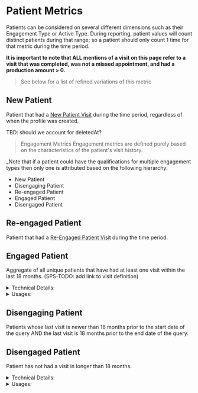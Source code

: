 # Patient Metrics

Patients can be considered on several different dimensions such as their Engagement Type or Active Type. During reporting, patient values will count distinct patients during that range; so a patient should only count 1 time for that metric during the time period. 

**It is important to note that ALL mentions of a visit on this page refer to a visit that was completed, was not a missed appointment, and had a production amount > 0.**

> See below for a list of refined variations of this metric

## New Patient
Patient that had a [New Patient Visit](/CareCru/analytics-service/wiki/Visits#new-patient-visits) during the time period, regardless of when the profile was created.

TBD: should we account for deletedAt?

> Engagement Metrics
> Engagement metrics are defined purely based on the characteristics of the patient's visit history. 

_Note that if a patient could have the qualifications for multiple engagement types then only one is attributed based on the following hierarchy:
* New Patient
* Disengaging Patient 
* Re-engaged Patient
* Engaged Patient
* Disengaged Patient

## Re-engaged Patient
Patient that had a [Re-Engaged Patient Visit](/CareCru/analytics-service/wiki/Visits#re-engaged-patient-visits) during the time period.

## Engaged Patient
Aggregate of all unique patients that have had at least one visit within the last 18 months. (SPS-TODO: add link to visit definition)

<details>
<summary>Technical Details:</summary>

* DeliveredProcedure
  * SPS TODO
  * uses COUNT( DISTINCT patientId )
  * see [Historical Production](#historical-production)
  * procedureCode NOT IN `MissedAppointmentCodes` (defined below)
  * totalAmount > 0
* Patient
  * note: status can be Active or Inactive
  * note: deletedAt can be set
* AccountConfiguration
  * APPOINTMENT_MISSED_CUSTOM_KEY for the accountId defines the values identified as `MissedAppointmentCodes`
</details>

<details>
  <summary>Usages:</summary>

### Dashboard
### Reporting

</details>

## Disengaging Patient
Patients whose last visit is newer than 18 months prior to the start date of the query AND the last visit is 18 months prior to the end date of the query.

## Disengaged Patient
Patient has not had a visit in longer than 18 months.

<details>
<summary>Technical Details:</summary>

* see [Historical Patient Visits](#historical-patient-visits)
* DeliveredProcedure
  * see [Today's Completed Production](#todays-completed-production)
</details>

<details>
  <summary>Usages:</summary>

#### Dashboard
#### Reporting

</details>

